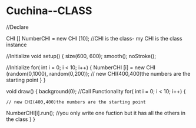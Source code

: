 Cuchina--CLASS
==============

//Declare

CHI [] NumberCHI = new CHI [10]; 
//CHI is the class- my CHI is the class instance


//Initialize
void setup() {
  size(600, 600);
  smooth();
  noStroke();


  //Initialize
  for( int i = 0; i < 10; i++) { 
    NumberCHI [i] = new CHI (random(0,1000), random(0,200)); 
    // new CHI(400,400)the numbers are the starting point
  }
}

void draw() {
  background(0); 
  //Call Functionality
  for( int i = 0; i < 10; i++) { 
   
    // new CHI(400,400)the numbers are the starting point

  NumberCHI[i].run();
  //you only write one fuction but it has all the others in the class
}
  }

